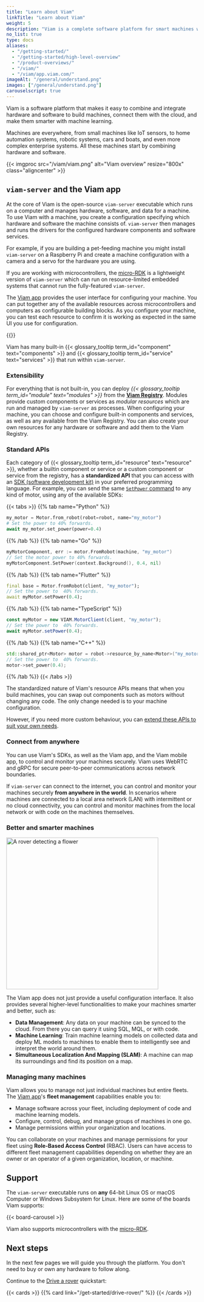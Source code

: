 ```yaml
---
title: "Learn about Viam"
linkTitle: "Learn about Viam"
weight: 5
description: "Viam is a complete software platform for smart machines which provides modular components and services for vision, motion, SLAM, ML, and data management."
no_list: true
type: docs
aliases:
  - "/getting-started/"
  - "/getting-started/high-level-overview"
  - "/product-overviews/"
  - "/viam/"
  - "/viam/app.viam.com/"
imageAlt: "/general/understand.png"
images: ["/general/understand.png"]
carouselscript: true
---
```


Viam is a software platform that makes it easy to combine and integrate hardware and software to build machines, connect them with the cloud, and make them smarter with machine learning.

Machines are everywhere, from small machines like IoT sensors, to home automation systems, robotic systems, cars and boats, and even more complex enterprise systems.
All these machines start by combining hardware and software.

<div>
{{< imgproc src="/viam/viam.png" alt="Viam overview" resize="800x" class="aligncenter" >}}
</div>

## `viam-server` and the Viam app

At the core of Viam is the open-source `viam-server` executable which runs on a computer and manages hardware, software, and data for a machine.
To use Viam with a machine, you create a configuration specifying which hardware and software the machine consists of.
`viam-server` then manages and runs the drivers for the configured hardware components and software services.

For example, if you are building a pet-feeding machine you might install `viam-server` on a Raspberry Pi and create a machine configuration with a camera and a servo for the hardware you are using.

If you are working with microcontrollers, the [micro-RDK](/installation/) is a lightweight version of `viam-server` which can run on resource-limited embedded systems that cannot run the fully-featured `viam-server`.

The [Viam app](https://app.viam.com) provides the user interface for configuring your machine.
You can put together any of the available resources across microcontrollers and computers as configurable building blocks.
As you configure your machine, you can test each resource to confirm it is working as expected in the same UI you use for configuration.

{{<gif webm_src="/test.webm" mp4_src="/test.mp4" alt="Test a camera stream" max-width="600px" class="aligncenter">}}

Viam has many built-in {{< glossary_tooltip term_id="component" text="components" >}} and {{< glossary_tooltip term_id="service" text="services" >}} that run within `viam-server`.

### Extensibility

For everything that is not built-in, you can deploy _{{< glossary_tooltip term_id="module" text="modules" >}}_ from the [**Viam Registry**](/registry/).
Modules provide custom components or services as _modular resources_ which are run and managed by `viam-server` as processes.
When configuring your machine, you can choose and configure built-in components and services, as well as any available from the Viam Registry.
You can also create your own resources for any hardware or software and add them to the Viam Registry.

### Standard APIs

Each category of {{< glossary_tooltip term_id="resource" text="resource" >}}, whether a builtin component or service or a custom component or service from the registry, has a **standardized API** that you can access with an [SDK (software development kit)](/sdks/) in your preferred programming language.
For example, you can send the same [`SetPower` command](/components/motor/#setpower) to any kind of motor, using any of the available SDKs:

{{< tabs >}}
{{% tab name="Python" %}}

```python {class="line-numbers linkable-line-numbers"}
my_motor = Motor.from_robot(robot=robot, name="my_motor")
# Set the power to 40% forwards.
await my_motor.set_power(power=0.4)
```

{{% /tab %}}
{{% tab name="Go" %}}

```go {class="line-numbers linkable-line-numbers"}
myMotorComponent, err := motor.FromRobot(machine, "my_motor")
// Set the motor power to 40% forwards.
myMotorComponent.SetPower(context.Background(), 0.4, nil)
```

{{% /tab %}}
{{% tab name="Flutter" %}}

```dart {class="line-numbers linkable-line-numbers"}
final base = Motor.fromRobot(client, "my_motor");
// Set the power to  40% forwards.
await myMotor.setPower(0.4);
```

{{% /tab %}}
{{% tab name="TypeScript" %}}

```ts {class="line-numbers linkable-line-numbers"}
const myMotor = new VIAM.MotorClient(client, "my_motor");
// Set the power to  40% forwards.
await myMotor.setPower(0.4);
```

{{% /tab %}}
{{% tab name="C++" %}}

```cpp {class="line-numbers linkable-line-numbers"}
std::shared_ptr<Motor> motor = robot->resource_by_name<Motor>("my_motor");
// Set the power to  40% forwards.
motor->set_power(0.4);
```

{{% /tab %}}
{{< /tabs >}}

The standardized nature of Viam's resource APIs means that when you build machines, you can swap out components such as motors without changing any code.
The only change needed is to your machine configuration.

However, if you need more custom behaviour, you can [extend these APIs to suit your own needs](/registry/advanced/create-subtype/).

### Connect from anywhere

You can use Viam's SDKs, as well as the Viam app, and the Viam mobile app, to control and monitor your machines securely.
Viam uses WebRTC and gRPC for secure peer-to-peer communications across network boundaries.

If `viam-server` can connect to the internet, you can control and monitor your machines securely **from anywhere in the world**.
In scenarios where machines are connected to a local area network (LAN) with intermittent or no cloud connectivity, you can control and monitor machines from the local network or with code on the machines themselves.

### Better and smarter machines

<div>
<img src="data-ml.svg" alt="A rover detecting a flower" class="alignright" width="400px" >
</div>

The Viam app does not just provide a useful configuration interface.
It also provides several higher-level functionalities to make your machines smarter and better, such as:

- **Data Management**: Any data on your machine can be synced to the cloud.
  From there you can query it using SQL, MQL, or with code.
- **Machine Learning**: Train machine learning models on collected data and deploy ML models to machines to enable them to intelligently see and interpret the world around them.
- **Simultaneous Localization And Mapping (SLAM)**: A machine can map its surroundings and find its position on a map.

### Managing many machines

Viam allows you to manage not just individual machines but entire fleets.
The [Viam app](https://app.viam.com)'s **fleet management** capabilities enable you to:

- Manage software across your fleet, including deployment of code and machine learning models.
- Configure, control, debug, and manage groups of machines in one go.
- Manage permissions within your organization and locations.

You can collaborate on your machines and manage permissions for your fleet using **Role-Based Access Control** (RBAC).
Users can have access to different fleet management capabilities depending on whether they are an owner or an operator of a given organization, location, or machine.

## Support

The `viam-server` executable runs on **any** 64-bit Linux OS or macOS Computer or Windows Subsystem for Linux.
Here are some of the boards Viam supports:

{{< board-carousel >}}
<br>

Viam also supports microcontrollers with the [micro-RDK](/installation/#install-micro-rdk).

## Next steps

In the next few pages we will guide you through the platform.
You don't need to buy or own any hardware to follow along.

Continue to the [Drive a rover](/get-started/drive-rover/) quickstart:

{{< cards >}}
{{% card link="/get-started/drive-rover/" %}}
{{< /cards >}}
